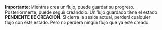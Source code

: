 **Importante:** Mientras crea un flujo, puede guardar su progreso. Posteriormente, puede seguir creándolo. Un flujo guardado tiene el estado **PENDIENTE DE CREACIÓN**. Si cierra la sesión actual, perderá cualquier flujo con este estado. Pero no perderá ningún flujo que ya esté creado.
